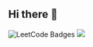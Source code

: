 ## Hi there 👋

<!--
**FunkyQai/FunkyQai** is a ✨ _special_ ✨ repository because its `README.md` (this file) appears on your GitHub profile.

Here are some ideas to get you started:

- 🔭 I’m currently working on ...
- 🌱 I’m currently learning ...
- 👯 I’m looking to collaborate on ...
- 🤔 I’m looking for help with ...
- 💬 Ask me about ...
- 📫 How to reach me: ...
- 😄 Pronouns: ...
- ⚡ Fun fact: ...
-->

<img src="https://leetcode-badge-showcase.vercel.app/api?username=qaiyumlee&theme=dark&animated=true" alt="LeetCode Badges" />
<img src="https://leetcard.jacoblin.cool/qaiyumlee?ext=heatmap" />
